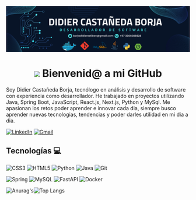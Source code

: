 <div id="banner"align="center">
<img src="./Banner.png"/>
</div>

<div id="banner"align="center">
<h1>
<img src="https://media1.giphy.com/media/v1.Y2lkPTc5MGI3NjExbzhwN2I1NWg3MW40ZG9paG5hMXRieGI3cmYzNHhrc3NlMTJidGF5cSZlcD12MV9pbnRlcm5hbF9naWZfYnlfaWQmY3Q9cw/PAuDiTd7DLwYagLGH3/giphy.webp/giphy.gif" width="100"/> Bienvenid@ a mi GitHub
</h1>
</div>

 Soy Didier Castañeda Borja, tecnólogo en análisis y desarrollo de software con experiencia como desarrollador. He trabajado en proyectos utilizando Java, Spring Boot, JavaScript, React.js, Next.js, Python y MySql. Me apasionan los retos poder aprender e innovar cada dia, siempre busco aprender nuevas tecnologias, tendencias y poder darles utilidad en mi dia a dia.


[![LinkedIn](https://img.shields.io/badge/linkedin-%230077B5.svg?style=for-the-badge&logo=linkedin&logoColor=white)](https://www.linkedin.com/in/didier-castañeda-borja-741185274/)
[![Gmail](https://img.shields.io/badge/Gmail-D14836?style=for-the-badge&logo=gmail&logoColor=white)](mailto:borjadidierestiben@gmail.com)


## Tecnologías 💻
![CSS3](https://img.shields.io/badge/css3-%231572B6.svg?style=for-the-badge&logo=css3&logoColor=white)
![HTML5](https://img.shields.io/badge/html5-%23E34F26.svg?style=for-the-badge&logo=html5&logoColor=white)
![Python](https://img.shields.io/badge/python-3670A0?style=for-the-badge&logo=python&logoColor=ffdd54)
![Java](https://img.shields.io/badge/java-%23ED8B00.svg?style=for-the-badge&logo=openjdk&logoColor=white)
![Git](https://img.shields.io/badge/git-%23F05033.svg?style=for-the-badge&logo=git&logoColor=white)

![Spring](https://img.shields.io/badge/spring-%236DB33F.svg?style=for-the-badge&logo=spring&logoColor=white)
![MySQL](https://img.shields.io/badge/mysql-4479A1.svg?style=for-the-badge&logo=mysql&logoColor=white)
![FastAPI](https://img.shields.io/badge/FastAPI-005571?style=for-the-badge&logo=fastapi)
![Docker](https://img.shields.io/badge/docker-%230db7ed.svg?style=for-the-badge&logo=docker&logoColor=white&card_width=400px)

![Anurag's](https://github-readme-stats.vercel.app/api?username=Didier321&show_icons=true&theme=vue-dark)![Top Langs](https://github-readme-stats.vercel.app/api/top-langs/?username=Didier321&layout=compact&theme=vue-dark&card_width=400px)
